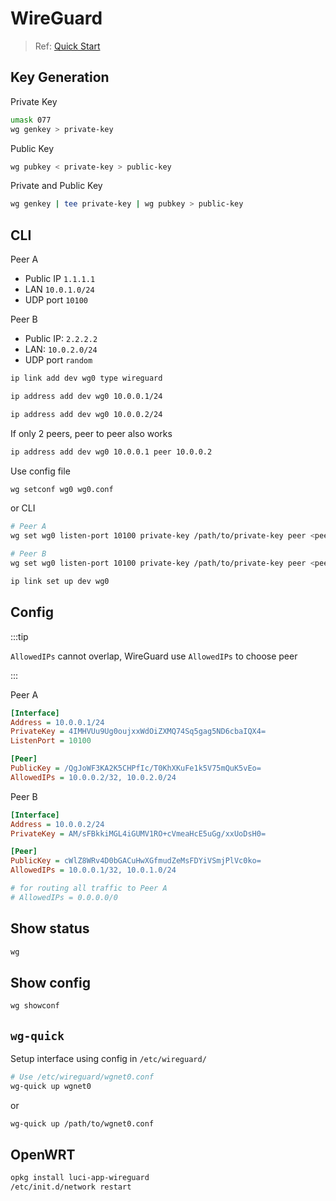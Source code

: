 # WireGuard

> Ref: [Quick Start](https://www.wireguard.com/quickstart/)

## Key Generation

Private Key

```bash
umask 077
wg genkey > private-key
```

Public Key

```bash
wg pubkey < private-key > public-key
```

Private and Public Key

```bash
wg genkey | tee private-key | wg pubkey > public-key
```

## CLI

Peer A
- Public IP `1.1.1.1`
- LAN `10.0.1.0/24`
- UDP port `10100`

Peer B
- Public IP: `2.2.2.2`
- LAN: `10.0.2.0/24`
- UDP port `random`

```bash
ip link add dev wg0 type wireguard
```

```bash title="Peer A"
ip address add dev wg0 10.0.0.1/24
```

```bash title="Peer B"
ip address add dev wg0 10.0.0.2/24
```

If only 2 peers, peer to peer also works

```bash
ip address add dev wg0 10.0.0.1 peer 10.0.0.2
```

Use config file

```bash
wg setconf wg0 wg0.conf
```

or CLI

```bash
# Peer A
wg set wg0 listen-port 10100 private-key /path/to/private-key peer <peer B public key> allowed-ips 10.0.0.2/32,10.0.2.0/24
```

```bash
# Peer B
wg set wg0 listen-port 10100 private-key /path/to/private-key peer <peer A public key> allowed-ips 10.0.0.1/32,10.0.1.0/24 endpoint 1.1.1.1:10100
```

```bash
ip link set up dev wg0
```

## Config

:::tip

`AllowedIPs` cannot overlap, WireGuard use `AllowedIPs` to choose peer

:::

Peer A

```ini
[Interface]
Address = 10.0.0.1/24
PrivateKey = 4IMHVUu9Ug0oujxxWdOiZXMQ74Sq5gag5ND6cbaIQX4=
ListenPort = 10100

[Peer]
PublicKey = /QgJoWF3KA2K5CHPfIc/T0KhXKuFe1k5V75mQuK5vEo=
AllowedIPs = 10.0.0.2/32, 10.0.2.0/24
```

Peer B

```ini
[Interface]
Address = 10.0.0.2/24
PrivateKey = AM/sFBkkiMGL4iGUMV1RO+cVmeaHcE5uGg/xxUoDsH0=

[Peer]
PublicKey = cWlZ8WRv4D0bGACuHwXGfmudZeMsFDYiVSmjPlVc0ko=
AllowedIPs = 10.0.0.1/32, 10.0.1.0/24

# for routing all traffic to Peer A
# AllowedIPs = 0.0.0.0/0
```

## Show status

```bash
wg
```

## Show config

```bash
wg showconf
```

## `wg-quick`

Setup interface using config in `/etc/wireguard/`

```bash
# Use /etc/wireguard/wgnet0.conf
wg-quick up wgnet0
```

or

```bash
wg-quick up /path/to/wgnet0.conf
```

## OpenWRT

```bash
opkg install luci-app-wireguard
/etc/init.d/network restart
```
